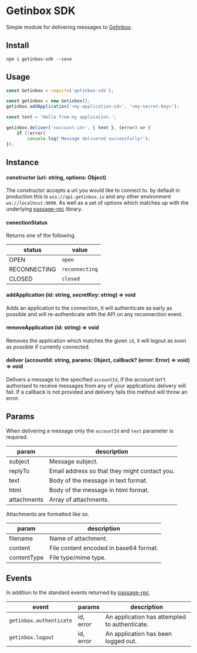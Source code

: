 # Getinbox SDK

Simple module for delivering messages to [Getinbox](https://www.getinbox.io).

## Install

```
npm i getinbox-sdk --save
```

## Usage

```javascript
const Getinbox = require('getinbox-sdk');

const getinbox = new Getinbox();
getinbox.addApplication('<my-application-id>', '<my-secret-key>');
```
```javascript
const text = 'Hello from my application.';

getinbox.deliver('<account-id>', { text }, (error) => {
    if (!error)
        console.log('Message delivered successfully!');
});
```

## Instance

#### constructor (uri: string, options: Object)

The constructor accepts a uri you would like to connect to. by default in production this is `wss://api.getinbox.io` and any other environment `ws://localhost:9090`. As well as a set of options which matches up with the underlying [passage-rpc](https://www.npmjs.com/package/passage-rpc) library.

#### conectionStatus

Returns one of the following.

| status | value |
| - | - |
| OPEN | `open` |
| RECONNECTING | `reconnecting` |
| CLOSED | `closed` |

#### addApplication (id: string, secretKey: string) => void

Adds an application to the connection, it will authenticate as early as possible and will re-authenticate with the API on any reconnection event.

#### removeApplication (id: string) => void

Removes the application which matches the given `id`, it will logout as soon as possible if currently connected.

#### deliver (accountId: string, params: Object, callback? (error: Error) => void) => void

Delivers a message to the specified `accountId`, if the account isn't authorised to receive messages from any of your applications delivery will fail. If a callback is not provided and delivery fails this method will throw an error.

## Params

When delivering a message only the `accountId` and `text` parameter is required.

| param | description |
| - | - |
| subject | Message subject. |
| replyTo | Email address so that they might contact you. |
| text | Body of the message in text format. |
| html | Body of the message in html format. |
| attachments | Array of attachments. |

Attachments are formatted like so.

| param | description |
| - | - |
| filename | Name of attachment. |
| content | File content encoded in base64 format. |
| contentType | File type/mime type. |

## Events

In addition to the standard events returned by [passage-rpc](https://www.npmjs.com/package/passage-rpc).

| event | params | description |
| - | - | - |
| `getinbox.authenticate` | id, error | An application has attempted to authenticate. |
| `getinbox.logout` | id, error | An application has been logged out. |

